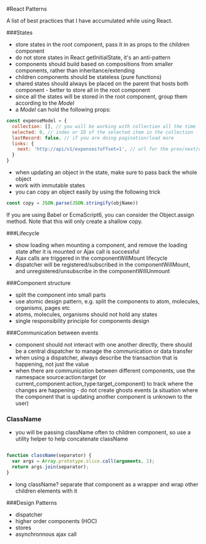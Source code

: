 #React Patterns

A list of best practices that I have accumulated while using React.

###States
- store states in the root component, pass it in as props to the children component
- do not store states in React getInitialState, it's an anti-pattern
- components should build based on compositions from smaller components, rather than inheritance/extending
- children components should be stateless (pure functions)
- shared states should always be placed on the parent that hosts both component - better to store all in the root component
- since all the states will be stored in the root component, group them according to the *Model*
- a *Model* can hold the following props:

```javascript
const expenseModel = {
  collection: [], // you will be working with collection all the time
  selected: 0, // index or ID of the selected item in the collection
  lastRecord: false, // if you are doing pagination/load more
  links: {
    next: 'http://api/v1/expenses?offset=1', // url for the prev/next/current collection
  }
}
```

- when updating an object in the state, make sure to pass back the whole object
- work with immutable states
- you can copy an object easily by using the following trick
```javascript
const copy = JSON.parse(JSON.stringify(objName))
```
If you are using Babel or EcmaScript6, you can consider the Object.assign method. Note that this will only create a shallow copy.


###Lifecycle
- show loading when mounting a component, and remove the loading state after it is mounted or Ajax call is successful
- Ajax calls are triggered in the componentWillMount lifecycle
- dispatcher will be registered/subscribed in the componentWillMount, and unregistered/unsubscribe in the componentWillUnmount

###Component structure
- split the component into small parts
- use atomic design pattern, e.g. split the components to atom, molecules, organisms, pages etc
- atoms, molecules, organisms should not hold any states
- single responsibility principle for components design


###Communication between events
- component should not interact with one another directly, there should be a central dispatcher to manage the communication or data transfer
- when using a dispatcher, always describe the transaction that is happening, not just the value
- when there are communication between different components, use the namespace source:action:target (or current_component:action_type:target_component) to track where the changes are happening - do not create ghosts events (a situation where the component that is updating another component is unknown to the user)


### ClassName
- you will be passing className often to children component, so use a utility helper to help concatenate className
```javascript

function className(separator) {
  var args = Array.prototype.slice.call(arguments, 1);
  return args.join(separator);
}
```
- long className? separate that component as a wrapper and wrap other children elements with it



###Design Patterns
- dispatcher
- higher order components (HOC)
- stores
- asynchronnous ajax call
